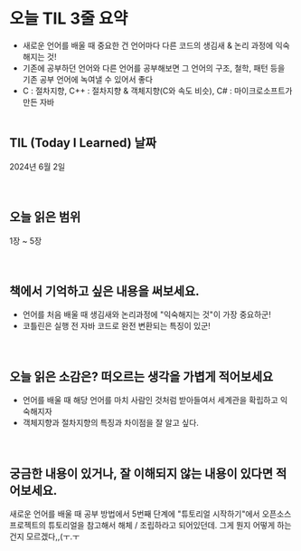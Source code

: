 # 오늘 TIL 3줄 요약

- 새로운 언어를 배울 때 중요한 건 언어마다 다른 코드의 생김새 & 논리 과정에 익숙해지는 것!
- 기존에 공부하던 언어와 다른 언어를 공부해보면 그 언어의 구조, 철학, 패턴 등을 기존 공부 언어에 녹여낼 수 있어서 좋다
- C : 절차지향, C++ : 절차지향 & 객체지향(C와 속도 비슷), C# : 마이크로소프트가 만든 자바
<br/><br/>
## TIL (Today I Learned) 날짜

2024년 6월 2일
<br/><br/><br/>
## 오늘 읽은 범위

1장 ~ 5장
<br/><br/><br/>
## 책에서 기억하고 싶은 내용을 써보세요.

- 언어를 처음 배울 때 생김새와 논리과정에 "익숙해지는 것"이 가장 중요하군!
- 코틀린은 실행 전 자바 코드로 완전 변환되는 특징이 있군!
<br/><br/><br/>
## 오늘 읽은 소감은? 떠오르는 생각을 가볍게 적어보세요

- 언어를 배울 때 해당 언어를 마치 사람인 것처럼 받아들여서 세계관을 확립하고 익숙해지자
- 객체지향과 절차지향의 특징과 차이점을 잘 알고 싶다.
<br/><br/><br/>
## 궁금한 내용이 있거나, 잘 이해되지 않는 내용이 있다면 적어보세요.

새로운 언어를 배울 때 공부 방법에서 5번째 단계에 "튜토리얼 시작하기"에서 오픈소스 프로젝트의 튜토리얼을 참고해서 해체 / 조립하라고 되어있던데. 그게 뭔지 어떻게 하는 건지 모르겠다,,(ㅜ.ㅜ

